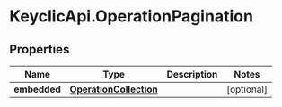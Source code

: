 # KeyclicApi.OperationPagination

## Properties
Name | Type | Description | Notes
------------ | ------------- | ------------- | -------------
**embedded** | [**OperationCollection**](OperationCollection.md) |  | [optional] 


